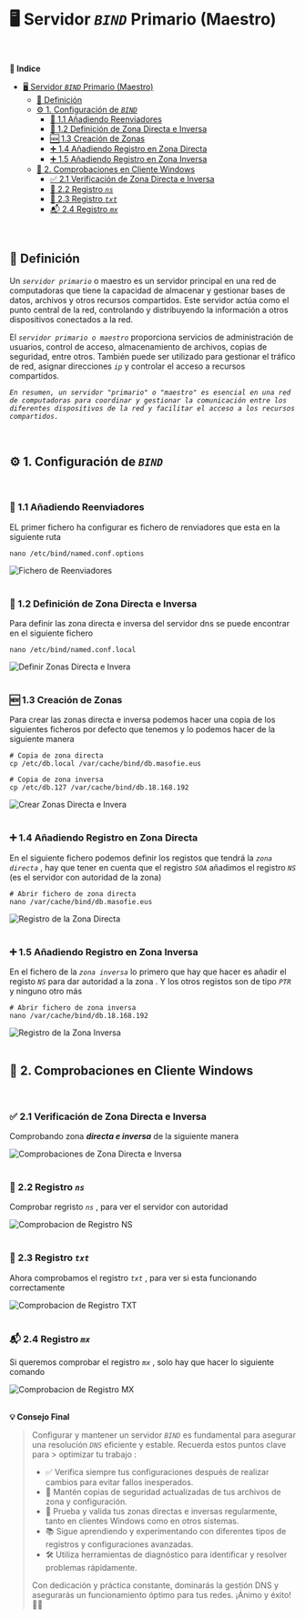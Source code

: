 # 🖥️ Servidor *``BIND``* Primario (Maestro)
<br>

**📑 Indice** 
- [🖥️ Servidor *``BIND``* Primario (Maestro)](#️-servidor-bind-primario-maestro)
  - [📝 Definición](#-definición)
  - [⚙️ 1. Configuración de *``BIND``*](#️-1-configuración-de-bind)
    - [🔄 1.1 Añadiendo Reenviadores](#-11-añadiendo-reenviadores)
    - [📍 1.2 Definición de Zona Directa e Inversa](#-12-definición-de-zona-directa-e-inversa)
    - [🆕 1.3 Creación de Zonas](#-13-creación-de-zonas)
    - [➕ 1.4 Añadiendo Registro en Zona Directa](#-14-añadiendo-registro-en-zona-directa)
    - [➕ 1.5 Añadiendo Registro en Zona Inversa](#-15-añadiendo-registro-en-zona-inversa)
  - [🧪 2. Comprobaciones en Cliente Windows](#-2-comprobaciones-en-cliente-windows)
    - [✅ 2.1 Verificación de Zona Directa e Inversa](#-21-verificación-de-zona-directa-e-inversa)
    - [📛 2.2 Registro *``ns``*](#-22-registro-ns)
    - [📝 2.3 Registro *``txt``*](#-23-registro-txt)
    - [📬 2.4 Registro *``mx``*](#-24-registro-mx)


<br>

## 📝 Definición 

Un *``servidor primario``* o maestro es un servidor principal en una red de computadoras que tiene la capacidad de almacenar y gestionar bases de datos, archivos y otros recursos compartidos. Este servidor actúa como el punto central de la red, controlando y distribuyendo la información a otros dispositivos conectados a la red.

El *``servidor primario o maestro``* proporciona servicios de administración de usuarios, control de acceso, almacenamiento de archivos, copias de seguridad, entre otros. También puede ser utilizado para gestionar el tráfico de red, asignar direcciones *``ip``* y controlar el acceso a recursos compartidos.

*``En resumen, un servidor "primario" o "maestro" es esencial en una red de computadoras para coordinar y gestionar la comunicación entre los diferentes dispositivos de la red y facilitar el acceso a los recursos compartidos.``*

<br>

## ⚙️ 1. Configuración de *``BIND``*
<br>

### 🔄 1.1 Añadiendo Reenviadores 

EL primer fichero ha configurar es fichero de renviadores que esta en la siguiente ruta 

~~~
nano /etc/bind/named.conf.options
~~~

![Fichero de Reenviadores](./img/bind9_primario/1_reenviadores.png)
<br>
<br>



### 📍 1.2 Definición de Zona Directa e Inversa

Para definir las zona directa e inversa del servidor dns se puede encontrar en el siguiente fichero 

~~~
nano /etc/bind/named.conf.local
~~~

![Definir Zonas Directa e Invera](./img/bind9_primario/2_definirzonas.png)
<br>
<br>



###  🆕 1.3 Creación de Zonas

Para crear las zonas directa e inversa podemos hacer una copia de los siguientes ficheros por defecto que tenemos y lo podemos hacer de la siguiente manera 

~~~
# Copia de zona directa
cp /etc/db.local /var/cache/bind/db.masofie.eus

# Copia de zona inversa
cp /etc/db.127 /var/cache/bind/db.18.168.192
~~~

![Crear Zonas Directa e Invera](./img/bind9_primario/3_crear_zonas_directa_inversa.png)
<br>
<br>



### ➕ 1.4 Añadiendo Registro en Zona Directa

En el siguiente fichero podemos definir los registos que tendrá la *``zona directa``* , hay que tener en cuenta que el registro *``SOA``* añadimos el registro *``NS``* (es el servidor con autoridad de la zona)

~~~
# Abrir fichero de zona directa
nano /var/cache/bind/db.masofie.eus
~~~

![Registro de la Zona Directa](./img/bind9_primario/4_registros_de_zonas_directa.png)
<br>
<br>



### ➕ 1.5 Añadiendo Registro en Zona Inversa

En el fichero de la *``zona inversa``* lo primero que hay que hacer es añadir el registo *``NS``* para dar autoridad a la zona . Y los otros registos son de tipo *``PTR``* y ninguno otro más 

~~~
# Abrir fichero de zona inversa
nano /var/cache/bind/db.18.168.192
~~~

![Registro de la Zona Inversa](./img/bind9_primario/5_registros_de_zonas_inversa.png)
<br>
<br>



## 🧪 2. Comprobaciones en Cliente Windows 
<br>

### ✅ 2.1 Verificación de Zona Directa e Inversa

Comprobando zona ***directa e inversa*** de la siguiente manera 

![Comprobaciones de Zona Directa e Inversa](./img/bind9_primario/6_w10_comprobaciones_directa_inversa.png)
<br>
<br>



### 📛 2.2 Registro *``ns``*

Comprobar regristo *``ns``* , para ver el servidor con autoridad 

![Comprobacion de Registro NS](./img/bind9_primario/7_w10_comprobaciones_registro_ns.png)
<br>
<br>



### 📝 2.3 Registro *``txt``*

Ahora comprobamos el registro *``txt``* , para ver si esta funcionando correctamente 

![Comprobacion de Registro TXT](./img/bind9_primario/8_w10_comprobaciones_registro_txt.png)
<br>
<br>



### 📬 2.4 Registro *``mx``*

Si queremos comprobar el registro *``mx``* ,  solo hay que hacer lo siguiente comando 

![Comprobacion de Registro MX](./img/bind9_primario/9_w10_comprobaciones_registro_mx.png)
<br>
<br>



**💡 Consejo Final**

> Configurar y mantener un servidor *``BIND``* es fundamental para asegurar una resolución *``DNS``* eficiente y estable. Recuerda estos puntos clave para > optimizar tu trabajo :
>
> - ✅ Verifica siempre tus configuraciones después de realizar cambios para evitar fallos inesperados.
> - 💾 Mantén copias de seguridad actualizadas de tus archivos de zona y configuración.
> - 🔄 Prueba y valida tus zonas directas e inversas regularmente, tanto en clientes Windows como en otros sistemas.
> - 📚 Sigue aprendiendo y experimentando con diferentes tipos de registros y configuraciones avanzadas.
> - 🛠️ Utiliza herramientas de diagnóstico para identificar y resolver problemas rápidamente.
>
> Con dedicación y práctica constante, dominarás la gestión DNS y asegurarás un funcionamiento óptimo para tus redes. ¡Ánimo y éxito! 🚀🌐